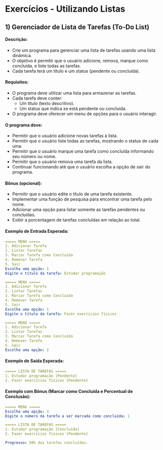 # Exercícios - Utilizando Listas

## 1) **Gerenciador de Lista de Tarefas (To-Do List)**

#### Descrição:

- Crie um programa para gerenciar uma lista de tarefas usando uma lista dinâmica. 
- O objetivo é permitir que o usuário adicione, remova, marque como concluída, e liste todas as tarefas. 
- Cada tarefa terá um título e um status (pendente ou concluída).

#### Requisitos:

- O programa deve utilizar uma lista para armazenar as tarefas.
- Cada tarefa deve conter:
    - Um título (texto descritivo).
    - Um status que indica se está pendente ou concluída.
- O programa deve oferecer um menu de opções para o usuário interagir.

#### O programa deve:

- Permitir que o usuário adicione novas tarefas à lista.
- Permitir que o usuário liste todas as tarefas, mostrando o status de cada uma.
- Permitir que o usuário marque uma tarefa como concluída informando seu número ou nome.
- Permitir que o usuário remova uma tarefa da lista.
- Continuar funcionando até que o usuário escolha a opção de sair do programa.

#### Bônus (opcional):

- Permitir que o usuário edite o título de uma tarefa existente.
- Implementar uma função de pesquisa para encontrar uma tarefa pelo nome.
- Adicionar uma opção para listar somente as tarefas pendentes ou concluídas.
- Exibir a porcentagem de tarefas concluídas em relação ao total.

#### Exemplo de Entrada Esperada:

~~~yaml
===== MENU =====
1. Adicionar Tarefa
2. Listar Tarefas
3. Marcar Tarefa como Concluída
4. Remover Tarefa
5. Sair
Escolha uma opção: 1
Digite o título da tarefa: Estudar programação

===== MENU =====
1. Adicionar Tarefa
2. Listar Tarefas
3. Marcar Tarefa como Concluída
4. Remover Tarefa
5. Sair
Escolha uma opção: 1
Digite o título da tarefa: Fazer exercícios físicos

===== MENU =====
1. Adicionar Tarefa
2. Listar Tarefas
3. Marcar Tarefa como Concluída
4. Remover Tarefa
5. Sair
Escolha uma opção: 2
~~~

#### Exemplo de Saída Esperada:

~~~yaml
===== LISTA DE TAREFAS =====
1. Estudar programação [Pendente]
2. Fazer exercícios físicos [Pendente]
~~~

#### Exemplo com Bônus (Marcar como Concluída e Percentual de Conclusão):

~~~yaml
===== MENU =====
Escolha uma opção: 3
Digite o número da tarefa a ser marcada como concluída: 1

===== LISTA DE TAREFAS =====
1. Estudar programação [Concluída]
2. Fazer exercícios físicos [Pendente]

Progresso: 50% das tarefas concluídas.
~~~
